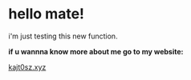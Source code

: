 # hello mate!

i'm just testing this new function.

<b>if u wannna know more about me go to my website:</b>

[kajt0sz.xyz](https://kajt0sz.xyz)


